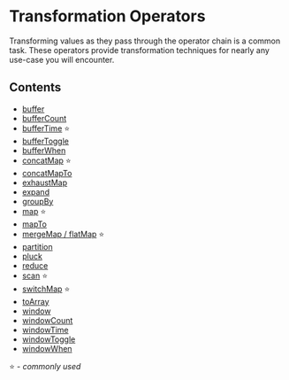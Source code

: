 # Transformation Operators

Transforming values as they pass through the operator chain is a common task.
These operators provide transformation techniques for nearly any use-case you
will encounter.

## Contents

* [buffer](buffer.md)
* [bufferCount](buffercount.md)
* [bufferTime](buffertime.md) :star:
* [bufferToggle](buffertoggle.md)
* [bufferWhen](bufferwhen.md)
* [concatMap](concatmap.md) :star:
* [concatMapTo](concatmapto.md)
* [exhaustMap](exhaustmap.md)
* [expand](expand.md)
* [groupBy](groupby.md)
* [map](map.md) :star:
* [mapTo](mapto.md)
* [mergeMap / flatMap](mergemap.md) :star:
* [partition](partition.md)
* [pluck](pluck.md)
* [reduce](reduce.md)
* [scan](scan.md) :star:
* [switchMap](switchmap.md) :star:
* [toArray](toarray.md)
* [window](window.md)
* [windowCount](windowcount.md)
* [windowTime](windowtime.md)
* [windowToggle](windowtoggle.md)
* [windowWhen](windowwhen.md)

:star: - _commonly used_
